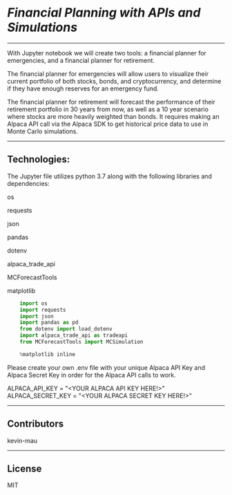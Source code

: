 # *Financial Planning with APIs and Simulations*
---
With Jupyter notebook we will create two tools: a financial planner for emergencies, and a financial planner for retirement.

The financial planner for emergencies will allow users to visualize their current portfolio of both stocks, bonds, and cryptocurrency, and determine if they have enough reserves for an emergency fund.

The financial planner for retirement will forecast the performance of their retirement portfolio in 30 years from now, as well as a 10 year scenario where stocks are more heavily weighted than bonds.  It requires making an Alpaca API call via the Alpaca SDK to get historical price data to use in Monte Carlo simulations.

---
## Technologies:

The Jupyter file utilizes python 3.7 along with the following libraries and dependencies:

os

requests

json

pandas

dotenv

alpaca_trade_api

MCForecastTools

matplotlib

```python
    import os
    import requests
    import json
    import pandas as pd
    from dotenv import load_dotenv
    import alpaca_trade_api as tradeapi
    from MCForecastTools import MCSimulation

    %matplotlib inline
```

Please create your own .env file with your unique Alpaca API Key and Alpaca Secret Key in order for the Alpaca API calls to work.

ALPACA_API_KEY = "<YOUR ALPACA API KEY HERE!>"
ALPACA_SECRET_KEY = "<YOUR ALPACA SECRET KEY HERE!>"


---

## Contributors

kevin-mau

---

## License

MIT